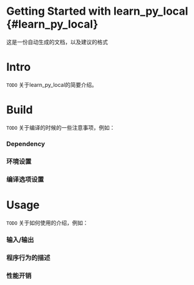 Getting Started with learn_py_local    {#learn_py_local}
=======

这是一份自动生成的文档，以及建议的格式

# Intro

`TODO` 关于learn_py_local的简要介绍。

# Build

`TODO` 关于编译的时候的一些注意事项，例如：

### Dependency

### 环境设置

### 编译选项设置

# Usage

`TODO` 关于如何使用的介绍，例如：

### 输入/输出

### 程序行为的描述

### 性能开销


